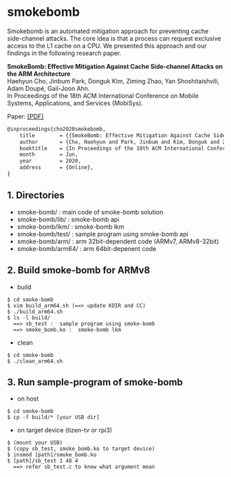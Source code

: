 # smokebomb

Smokebomb is an automated mitigation approach for preventing cache side-channel attacks. 
The core idea is that a process can request exclusive access to the L1 cache on a CPU.
We presented this approach and our findings in the following research paper.

**SmokeBomb: Effective Mitigation Against Cache Side-channel Attacks on the ARM Architecture**<br />
Haehyun Cho, Jinbum Park, Donguk Kim, Ziming Zhao, Yan Shoshitaishvili, Adam Doupé, Gail-Joon Ahn.<br />
In Proceedings of the 18th ACM International Conference on Mobile Systems, Applications, and Services (MobiSys).

Paper: [[PDF]](https://haehyun.github.io/papers/smokebomb-mobisys20.pdf)

``` tex
@inproceedings{cho2020smokebomb,
	title        = {{SmokeBomb: Effective Mitigation Against Cache Side-channel Attacks on the ARM Architecture}},
	author       = {Cho, Haehyun and Park, Jinbum and Kim, Donguk and Zhao, Ziming and Shoshitaishvili, Yan and Doup{\'e}, Adam and Ahn, Gail-Joon},
	booktitle    = {In Proceedings of the 18th ACM International Conference on Mobile Systems, Applications, and Services (MobiSys)},
	month        = Jun,
	year         = 2020,
	address      = {Online},
}
```

## 1. Directories

- smoke-bomb/       :  main code of smoke-bomb solution
- smoke-bomb/lib/   :  smoke-bomb api
- smoke-bomb/lkm/   :  smoke-bomb lkm
- smoke-bomb/test/  :  sample program using smoke-bomb api
- smoke-bomb/arm/   :  arm 32bit-dependent code (ARMv7, ARMv8-32bit)
- smoke-bomb/arm64/ :  arm 64bit-depenent code

## 2. Build smoke-bomb for ARMv8

* build
```
$ cd smoke-bomb
$ vim build_arm64.sh (==> update KDIR and CC)
$ ./build_arm64.sh
$ ls -l build/
  ==> sb_test :  sample program using smoke-bomb
  ==> smoke_bomb.ko :  smoke-bomb lkm
```

* clean
```
$ cd smoke-bomb
$ ./clean_arm64.sh
```

## 3. Run sample-program of smoke-bomb

* on host
```
$ cd smoke-bomb
$ cp -f build/* [your USB dir]
```

* on target device (tizen-tv or rpi3)
```
$ (mount your USB)
$ (copy sb_test, smoke_bomb.ko to target device)
$ insmod [path]/smoke_bomb.ko
$ [path]/sb_test 1 48 4
  ==> refer sb_test.c to know what argument mean
```
